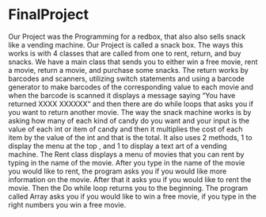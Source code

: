 # FinalProject
Our Project was the Programming for a redbox, that also also sells snack like a vending machine. Our Project is called a snack box. The ways this works is with 4 classes that are called from one to rent, return, and buy snacks. We have a main class that sends you to either win a free movie, rent a movie, return a movie, and purchase some snacks. The return works by barcodes and scanners, utilizing switch statements and using a barcode generator to make barcodes of the corresponding value to each movie and when the barcode is scanned it displays a message saying “You have returned XXXX XXXXXX“ and then there are do while loops that asks you if you want to return another movie. The way the snack machine works is by asking how many of each kind of candy do you want and your input is the value of each int or item of candy and then it multiplies the cost of each item by the value of the int and that is the total. It also uses 2 methods, 1 to display the menu at the top , and 1 to display a text art of a vending machine. The Rent class displays a menu of movies that you can rent by typing in the name of the movie. After you type in the name of the movie you would like to rent, the program asks you if you would like more information on the movie. After that it asks you if you would like to rent the movie. Then the Do while loop returns you to the beginning. The program called Array asks you if you would like to win a free movie, if you type in the right numbers you win a free movie. 
